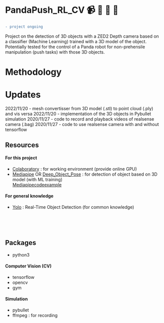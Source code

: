 # PandaPush_RL_CV :video_camera: :game_die: :mechanical_arm: :robot:
```diff
- project ongoing
```
Project on the detection of 3D objects with a ZED2 Depth camera based on a classifier (Machine Learning) trained with a 3D model of the object.
Potentially tested for the control of a Panda robot for non-prehensile manipulation (push tasks) with those 3D objects.


# Methodology


# Updates
2022/11/20 - mesh convertisser from 3D model (.stl) to point cloud (.ply) and vis versa
2022/11/20 - implementation of the 3D objects in Pybullet simulation
2020/11/27 - code to record and playback videos of realsense camera (.bag)
2020/11/27 - code to use realsense camera with and without tensorflow

## Resources
#### For this project
- [Colaboratory](https://colab.research.google.com/?utm_source=scs-index) : for working environment (provide online GPU)
- [Mediapipe](https://google.github.io/mediapipe/solutions/objectron) OR [Deep_Object_Pose](https://github.com/NVlabs/Deep_Object_Pose) : for detection of object based on 3D model (with ML training) <br />
[Mediapipecodeexample](https://www.youtube.com/watch?v=f-Ibri14KMY&ab_channel=NicolaiNielsen-ComputerVision%26AI)

#### For general knowledge
- [Yolo](https://pjreddie.com/darknet/yolo/) : Real-Time Object Detection (for common knowledge)


<br /> <br /> <br />
## Packages
- python3

#### Computer Vision (CV)
- tensorflow
- opencv
- gym

#### Simulation
- pybullet
- ffmpeg : for recording
